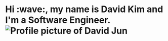 <h1>
    Hi :wave:, my name is David Kim and I'm a Software Engineer.
    <img src="github.com/Jun-266.jpg" alt="Profile picture of David Jun">
</h1>
